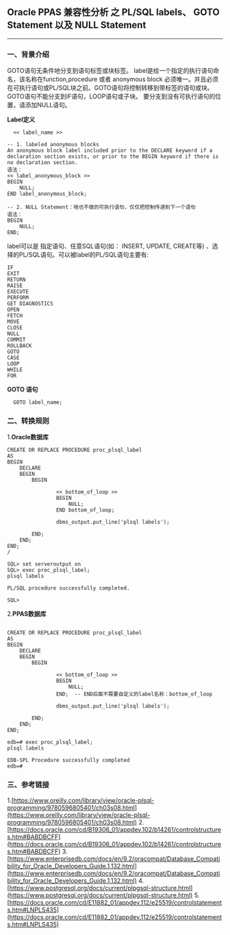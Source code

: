 ## Oracle PPAS 兼容性分析 之 PL/SQL labels、 GOTO Statement 以及 NULL Statement
---

### 一、背景介绍
GOTO语句无条件地分支到语句标签或块标签。 label是给一个指定的执行语句命名，该名称在function,procedure 或者 anonymous block 必须唯一。并且必须在可执行语句或PL/SQL块之前。GOTO语句将控制转移到带标签的语句或块。GOTO语句不能分支到IF语句，LOOP语句或子块。 要分支到没有可执行语句的位置，请添加NULL语句。

**Label定义**
```
  << label_name >>
  
-- 1. labeled anonymous blocks
An anonymous block label included prior to the DECLARE keyword if a declaration section exists, or prior to the BEGIN keyword if there is no declaration section.
语法：
<< label_anonymous_block >>
BEGIN
    NULL;
END label_anonymous_block;

-- 2. NULL Statement：啥也不做的可执行语句，仅仅把控制传递到下一个语句
语法：
BEGIN
    NULL;
END;

```
label可以是 指定语句、任意SQL语句(如： INSERT, UPDATE, CREATE等) 、选择的PL/SQL语句。可以被label的PL/SQL语句主要有:
```
IF
EXIT
RETURN
RAISE
EXECUTE
PERFORM
GET DIAGNOSTICS
OPEN
FETCH
MOVE
CLOSE
NULL
COMMIT
ROLLBACK
GOTO
CASE
LOOP
WHILE
FOR
```



**GOTO 语句**
```
  GOTO label_name;
```





### 二、转换规则
1.**Oracle数据库**
```
CREATE OR REPLACE PROCEDURE proc_plsql_label
AS
BEGIN
    DECLARE    
    BEGIN
        BEGIN
            
                << bottom_of_loop >>
                BEGIN
                    NULL;
                END bottom_of_loop;

                dbms_output.put_line('plsql labels');

        END;
    END;
END;
/

SQL> set serveroutput on
SQL> exec proc_plsql_label;
plsql labels

PL/SQL procedure successfully completed.

SQL> 
```

2.**PPAS数据库**
```

CREATE OR REPLACE PROCEDURE proc_plsql_label
AS
BEGIN
    DECLARE    
    BEGIN
        BEGIN
            
                << bottom_of_loop >>
                BEGIN
                    NULL;
                END;  -- END后面不需要自定义的label名称：bottom_of_loop

                dbms_output.put_line('plsql labels');

        END;
    END;
END;

edb=# exec proc_plsql_label;
plsql labels

EDB-SPL Procedure successfully completed
edb=# 

```



### 三、参考链接
1.[https://www.oreilly.com/library/view/oracle-plsql-programming/9780596805401/ch03s08.html](https://www.oreilly.com/library/view/oracle-plsql-programming/9780596805401/ch03s08.html)
2.[https://docs.oracle.com/cd/B19306_01/appdev.102/b14261/controlstructures.htm#BABDBCFF](https://docs.oracle.com/cd/B19306_01/appdev.102/b14261/controlstructures.htm#BABDBCFF)
3.[https://www.enterprisedb.com/docs/en/9.2/oracompat/Database_Compatibility_for_Oracle_Developers_Guide.1.132.html](https://www.enterprisedb.com/docs/en/9.2/oracompat/Database_Compatibility_for_Oracle_Developers_Guide.1.132.html)
4.[https://www.postgresql.org/docs/current/plpgsql-structure.html](https://www.postgresql.org/docs/current/plpgsql-structure.html)
5.[https://docs.oracle.com/cd/E11882_01/appdev.112/e25519/controlstatements.htm#LNPLS435](https://docs.oracle.com/cd/E11882_01/appdev.112/e25519/controlstatements.htm#LNPLS435)
